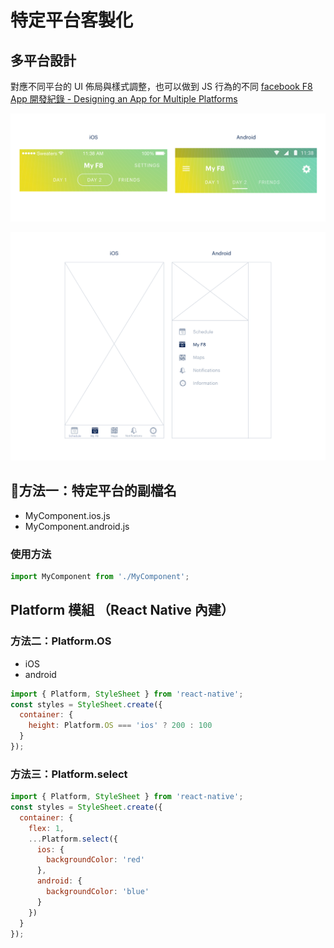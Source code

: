 # 特定平台客製化

## 多平台設計

對應不同平台的 UI 佈局與樣式調整，也可以做到 JS 行為的不同
[facebook F8 App 開發紀錄 - Designing an App for Multiple Platforms](http://makeitopen.com/)

![](./assets/header-diff.png)

![](./assets/nav-diff.png)

## 方法一：特定平台的副檔名

- MyComponent.ios.js
- MyComponent.android.js

### 使用方法

```javascript
import MyComponent from './MyComponent';
```

## Platform 模組 （React Native 內建）

### 方法二：Platform.OS

- iOS
- android

```javascript
import { Platform, StyleSheet } from 'react-native';
const styles = StyleSheet.create({
  container: {
    height: Platform.OS === 'ios' ? 200 : 100
  }
});
```

### 方法三：Platform.select

```javascript
import { Platform, StyleSheet } from 'react-native';
const styles = StyleSheet.create({
  container: {
    flex: 1,
    ...Platform.select({
      ios: {
        backgroundColor: 'red'
      },
      android: {
        backgroundColor: 'blue'
      }
    })
  }
});
```
